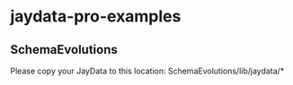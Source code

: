 # jaydata-pro-examples

## SchemaEvolutions
Please copy your JayData to this location: SchemaEvolutions/lib/jaydata/*
